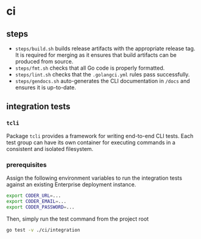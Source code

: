 # ci

## steps
- `steps/build.sh` builds release artifacts with the appropriate release tag.
It is required for merging as it ensures that build artifacts can be produced from source.
- `steps/fmt.sh` checks that all Go code is properly formatted.
- `steps/lint.sh` checks that the `.golangci.yml` rules pass successfully.
- `steps/gendocs.sh` auto-generates the CLI documentation in `/docs` and ensures it is up-to-date.

## integration tests

### `tcli`

Package `tcli` provides a framework for writing end-to-end CLI tests.
Each test group can have its own container for executing commands in a consistent
and isolated filesystem.

### prerequisites

Assign the following environment variables to run the integration tests
against an existing Enterprise deployment instance.

```bash
export CODER_URL=...
export CODER_EMAIL=...
export CODER_PASSWORD=...
```

Then, simply run the test command from the project root

```sh
go test -v ./ci/integration
```
